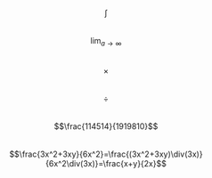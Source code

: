 $$\int$$  
$$\lim_{a\rightarrow\infty}$$  
$$\times$$  
$$\div$$  
$$\frac{114514}{1919810}$$  
$$\frac{3x^2+3xy}{6x^2}=\frac{(3x^2+3xy)\div(3x)}{6x^2\div(3x)}=\frac{x+y}{2x}$$
